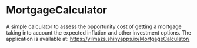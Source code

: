 # MortgageCalculator
A simple calculator to assess the opportunity cost of getting a mortgage taking into account the expected inflation and other investment options. The application is available at: https://yilmazs.shinyapps.io/MortgageCalculator/

